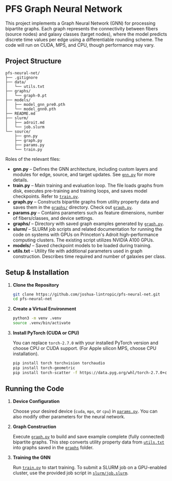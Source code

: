 # PFS Graph Neural Network

This project implements a Graph Neural Network (GNN) for processing bipartite graphs. Each graph represents the connectivity between fibers (source nodes) and galaxy classes (target nodes), where the model predicts discrete time values per edge using a differentiable rounding scheme. The code will run on CUDA, MPS, and CPU, though performance may vary.

## Project Structure

```
pfs-neural-net/
├── .gitignore
├── data/
│   └── utils.txt
├── graphs/
│   └── graph-0.pt
├── models/
│   ├── model_gnn_pre0.pth
│   └── model_gnn0.pth
├── README.md
├── slurm/
│   ├── adroit.md
│   └── job.slurm
└── source/
    ├── gnn.py
    ├── graph.py
    ├── params.py
    └── train.py
```

Roles of the relevant files: 

- **gnn.py** – Defines the GNN architecture, including custom layers and modules for edge, source, and target updates. See [`gnn.py`](source/gnn.py) for more details.
- **train.py** – Main training and evaluation loop. The file loads graphs from disk, executes pre-training and training loops, and saves model checkpoints. Refer to [`train.py`](source/train.py).
- **graph.py** – Constructs bipartite graphs from utility property data and saves them in the [`graphs/`](graphs/) directory. Check out [`graph.py`](source/graph.py).
- **params.py** – Contains parameters such as feature dimensions, number of fibers/classes, and device settings.
- **graphs/** – Directory with saved graph examples generated by [`graph.py`](source/graph.py).
- **slurm/** – SLURM job scripts and related documentation for running the code on systems with GPUs on Princeton's Adroit high-performance computing clusters. The existing script utilizes NVIDIA A100 GPUs. 
- **models/** – Saved checkpoint models to be loaded during training. 
- **utils.txt** – Utility file with additional parameters used in graph construction. Describes time required and number of galaxies per class. 

## Setup & Installation

1. **Clone the Repository**

    ```sh
    git clone https://github.com/joshua-lintropic/pfs-neural-net.git
    cd pfs-neural-net
    ```

2. **Create a Virtual Environment**

    ```sh
    python3 -m venv .venv
    source .venv/bin/activate
    ```

3. **Install PyTorch (CUDA or CPU)**

    You can replace `torch-2.7.0` with your installed PyTorch version and choose CPU or CUDA support. (For Apple silicon MPS, choose CPU installation). 

    ```sh
    pip install torch torchvision torchaudio
    pip install torch-geometric
    pip install torch-scatter -f https://data.pyg.org/whl/torch-2.7.0+cpu.html
    ```

## Running the Code

1. **Device Configuration**

    Choose your desired device (`cuda`, `mps`, or `cpu`) in [`params.py`](source/params.py). You can also modify other parameters for the neural network. 

2. **Graph Construction** 

    Execute [`graph.py`](source/graph.py) to build and save example complete (fully connected) bipartite graphs. This step converts utility property data from [`utils.txt`](source/utils.txt) into graphs saved in the [`graphs`](graphs/) folder. 

3. **Training the GNN**

    Run [`train.py`](source/train.py) to start training. To submit a SLURM job on a GPU-enabled cluster, use the provided job script in [`slurm/job.slurm`](slurm/job.slurm). 

